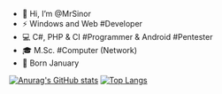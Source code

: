 - 👋 Hi, I’m @MrSinor
- ⚡ Windows and Web #Developer
- 💻 C#, PHP & CI #Programmer & Android #Pentester
- 🎓 M.Sc. #Computer (Network)
- 🎂 Born January

<!---
MrSinor/MrSinor is a ✨ special ✨ repository because its `README.md` (this file) appears on your GitHub profile.
You can click the Preview link to take a look at your changes.
--->
[![Anurag's GitHub stats](https://github-readme-stats.vercel.app/api?username=MrSinor)](https://github.com/MrSinor)
[![Top Langs](https://github-readme-stats.vercel.app/api/top-langs/?username=MrSinor)](https://github.com/MrSinor)
